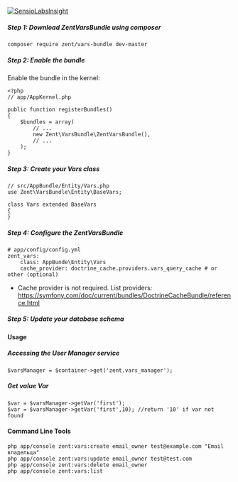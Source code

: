 [![SensioLabsInsight](https://insight.sensiolabs.com/projects/32f41351-fcad-4c5f-a446-30f74d72d301/big.png)](https://insight.sensiolabs.com/projects/32f41351-fcad-4c5f-a446-30f74d72d301)

##### Step 1: Download ZentVarsBundle using composer 
``
composer require zent/vars-bundle dev-master
``
##### Step 2: Enable the bundle
Enable the bundle in the kernel:
````
<?php
// app/AppKernel.php

public function registerBundles()
{
    $bundles = array(
        // ...
        new Zent\VarsBundle\ZentVarsBundle(),
        // ...
    );
}
````

##### Step 3: Create your Vars class
````
// src/AppBundle/Entity/Vars.php
use Zent\VarsBundle\Entity\BaseVars;

class Vars extended BaseVars
{
}
````

##### Step 4: Configure the ZentVarsBundle

````
# app/config/config.yml
zent_vars:
    class: AppBunde\Entity\Vars
    cache_provider: doctrine_cache.providers.vars_query_cache # or other (optional)

````
- Cache provider is not required. 
List providers: https://symfony.com/doc/current/bundles/DoctrineCacheBundle/reference.html

##### Step 5: Update your database schema

#### Usage

##### Accessing the User Manager service
``
$varsManager = $container->get('zent.vars_manager');
``
##### Get value Var
````
$var = $varsManager->getVar('first');
$var = $varsManager->getVar('first',10); //return '10' if var not found 
````

#### Command Line Tools
````
php app/console zent:vars:create email_owner test@example.com "Email владельца"
php app/console zent:vars:update email_owner test@test.com
php app/console zent:vars:delete email_owner
php app/console zent:vars:list
````
